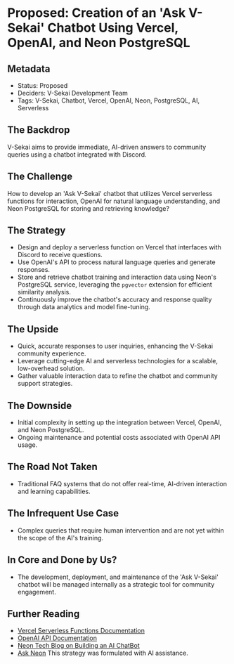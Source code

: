 # Proposed: Creation of an 'Ask V-Sekai' Chatbot Using Vercel, OpenAI, and Neon PostgreSQL

## Metadata

- Status: Proposed
- Deciders: V-Sekai Development Team
- Tags: V-Sekai, Chatbot, Vercel, OpenAI, Neon, PostgreSQL, AI, Serverless

## The Backdrop

V-Sekai aims to provide immediate, AI-driven answers to community queries using a chatbot integrated with Discord.

## The Challenge

How to develop an 'Ask V-Sekai' chatbot that utilizes Vercel serverless functions for interaction, OpenAI for natural language understanding, and Neon PostgreSQL for storing and retrieving knowledge?

## The Strategy

- Design and deploy a serverless function on Vercel that interfaces with Discord to receive questions.
- Use OpenAI's API to process natural language queries and generate responses.
- Store and retrieve chatbot training and interaction data using Neon's PostgreSQL service, leveraging the `pgvector` extension for efficient similarity analysis.
- Continuously improve the chatbot's accuracy and response quality through data analytics and model fine-tuning.

## The Upside

- Quick, accurate responses to user inquiries, enhancing the V-Sekai community experience.
- Leverage cutting-edge AI and serverless technologies for a scalable, low-overhead solution.
- Gather valuable interaction data to refine the chatbot and community support strategies.

## The Downside

- Initial complexity in setting up the integration between Vercel, OpenAI, and Neon PostgreSQL.
- Ongoing maintenance and potential costs associated with OpenAI API usage.

## The Road Not Taken

- Traditional FAQ systems that do not offer real-time, AI-driven interaction and learning capabilities.

## The Infrequent Use Case

- Complex queries that require human intervention and are not yet within the scope of the AI's training.

## In Core and Done by Us?

- The development, deployment, and maintenance of the 'Ask V-Sekai' chatbot will be managed internally as a strategic tool for community engagement.

## Further Reading

- [Vercel Serverless Functions Documentation](https://vercel.com/docs/serverless-functions/introduction)
- [OpenAI API Documentation](https://beta.openai.com/docs/)
- [Neon Tech Blog on Building an AI ChatBot](https://neon.tech/blog/building-an-ai-powered-chatbot-using-vercel-openai-and-postgres)
- [Ask Neon](https://github.com/neondatabase/ask-neon.git)
  This strategy was formulated with AI assistance.
